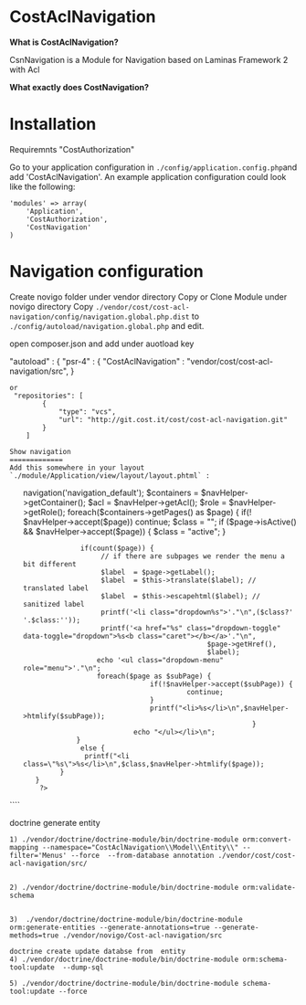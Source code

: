 CostAclNavigation
=======

**What is CostAclNavigation?**

CsnNavigation is a Module for Navigation based on Laminas Framework 2 with Acl

**What exactly does CostNavigation?**


Installation
============

Requiremnts "CostAuthorization"


Go to your application configuration in ```./config/application.config.php```and add 'CostAclNavigation'.
An example application configuration could look like the following:

```
'modules' => array(
    'Application',
    'CostAuthorization',
    'CostNavigation'
)
```

Navigation configuration
=============
Create novigo folder under vendor directory 
Copy or Clone Module under novigo directory
Copy `./vendor/cost/cost-acl-navigation/config/navigation.global.php.dist` to
   `./config/autoload/navigation.global.php` and edit.
   
   
open composer.json and add under auotload key

"autoload" : {
    "psr-4" : {
      "CostAclNavigation" : "vendor/cost/cost-acl-navigation/src",
    }
```
or 
 "repositories": [
        {
            "type": "vcs",
            "url": "http://git.cost.it/cost/cost-acl-navigation.git"
        }
    ]

Show navigation
=============
Add this somewhere in your layout `./module/Application/view/layout/layout.phtml` :
````
<ul class="nav navbar-nav">
<?php
      $navHelper = $this->navigation('navigation_default');
      $containers = $navHelper->getContainer();
      $acl = $navHelper->getAcl();
      $role = $navHelper->getRole();
      foreach($containers->getPages() as $page) {    
              if(! $navHelper->accept($page))
                  continue;
                  $class = "";
                  if ($page->isActive() && $navHelper->accept($page)) {
                                    $class = "active";
                  }
    
                  if(count($page)) {
                       // if there are subpages we render the menu a bit different
                       $label  = $page->getLabel();
                       $label  = $this->translate($label); // translated label
                       $label  = $this->escapehtml($label); // sanitized label
                       printf('<li class="dropdown%s">'."\n",($class?' '.$class:''));
                       printf('<a href="%s" class="dropdown-toggle" data-toggle="dropdown">%s<b class="caret"></b></a>'."\n",
                                                 $page->getHref(),
                                                 $label);
                      echo '<ul class="dropdown-menu" role="menu">'."\n";
                      foreach($page as $subPage) {
                                   if(!$navHelper->accept($subPage)) {
                                           	continue;
                                   }
                                   printf("<li>%s</li>\n",$navHelper->htmlify($subPage));
                                                            }
                               echo "</ul></li>\n";
                 }
                  else {
                   printf("<li class=\"%s\">%s</li>\n",$class,$navHelper->htmlify($page));
             }
       }
        ?>						
</ul>
````




doctrine generate entity

    1) ./vendor/doctrine/doctrine-module/bin/doctrine-module orm:convert-mapping --namespace="CostAclNavigation\\Model\\Entity\\" --filter='Menus' --force  --from-database annotation ./vendor/cost/cost-acl-navigation/src/
   

    2) ./vendor/doctrine/doctrine-module/bin/doctrine-module orm:validate-schema


    3) 	./vendor/doctrine/doctrine-module/bin/doctrine-module orm:generate-entities --generate-annotations=true --generate-methods=true ./vendor/novigo/Cost-acl-navigation/src 

    doctrine create update databse from  entity
    4) ./vendor/doctrine/doctrine-module/bin/doctrine-module orm:schema-tool:update  --dump-sql

    5) ./vendor/doctrine/doctrine-module/bin/doctrine-module schema-tool:update --force


```